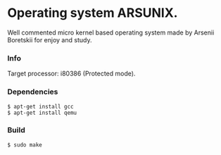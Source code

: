 # Operating system ARSUNIX.

Well commented micro kernel based operating system made by Arsenii Boretskii
for enjoy and study.

### Info
Target processor: i80386 (Protected mode).

### Dependencies
```
$ apt-get install gcc
$ apt-get install qemu
```

### Build
```
$ sudo make
```
